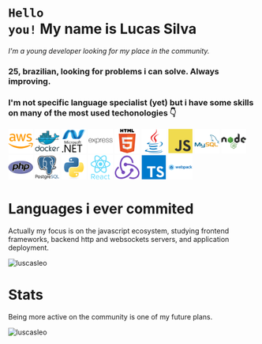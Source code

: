 # <code>**Hello you!**</code> My name is **Lucas Silva**

_I'm a young developer looking for my place in the community._

### 25, brazilian, looking for problems i can solve. Always improving.

### I'm not specific language specialist (yet) but i have some skills on many of the most used techonologies 👇

<p>
    <img width="50" src="https://raw.githubusercontent.com/devicons/devicon/master/icons/amazonwebservices/amazonwebservices-plain-wordmark.svg" />
    <img width="50" src="https://raw.githubusercontent.com/devicons/devicon/master/icons/docker/docker-original-wordmark.svg" />
    <img width="50" src="https://raw.githubusercontent.com/devicons/devicon/master/icons/dot-net/dot-net-original-wordmark.svg" />
    <img width="50" src="https://raw.githubusercontent.com/devicons/devicon/master/icons/express/express-original-wordmark.svg" />
    <img width="50" src="https://raw.githubusercontent.com/devicons/devicon/master/icons/html5/html5-original-wordmark.svg" />
    <img width="50" src="https://raw.githubusercontent.com/devicons/devicon/master/icons/java/java-original.svg" />
    <img width="50" src="https://raw.githubusercontent.com/devicons/devicon/master/icons/javascript/javascript-original.svg" />
    <img width="50" src="https://raw.githubusercontent.com/devicons/devicon/master/icons/mysql/mysql-original-wordmark.svg" />
    <img width="50" src="https://raw.githubusercontent.com/devicons/devicon/master/icons/nodejs/nodejs-original-wordmark.svg" />
    <img width="50" src="https://raw.githubusercontent.com/devicons/devicon/master/icons/php/php-original.svg" />
    <img width="50" src="https://raw.githubusercontent.com/devicons/devicon/master/icons/postgresql/postgresql-original-wordmark.svg" />
    <img width="50" src="https://raw.githubusercontent.com/devicons/devicon/master/icons/python/python-original.svg" />
    <img width="50" src="https://raw.githubusercontent.com/devicons/devicon/master/icons/react/react-original-wordmark.svg" />
    <img width="50" src="https://raw.githubusercontent.com/devicons/devicon/master/icons/redux/redux-original.svg" />
    <img width="50" src="https://raw.githubusercontent.com/devicons/devicon/master/icons/typescript/typescript-original.svg" />
    <img width="50" src="https://raw.githubusercontent.com/devicons/devicon/master/icons/webpack/webpack-original-wordmark.svg" />
</p>

# Languages i ever commited

Actually my focus is on the javascript ecosystem, studying frontend frameworks, backend http and websockets servers, and application deployment.

<div>
    <p> 
        <img  src="https://github-readme-stats.vercel.app/api/top-langs?username=luscasleo&show_icons=true&locale=en&layout=compact" alt="luscasleo" />
    </p>
<div/>

# Stats

Being more active on the community is one of my future plans.

<p>
    <img src="https://github-readme-stats.vercel.app/api?username=luscasleo&show_icons=true&locale=en" alt="luscasleo" />
</p>
